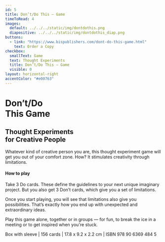 ```yaml
---
id: 5
title: Don’t/Do This — Game
timeToRead: 4
images:
  default: ../../../static/img/dontdothis.png
  diapositive: ../../../static/img/dontdothis_diap.png
buttons:
  - link: "https://www.bispublishers.com/dont-do-this-game.html"
    text: Order a Copy
checkbox:
  smallText: Game
  text: Thought Experiments
  title: Don’t/Do This — Game
  visible: 0
layout: horizontal-right
accentColor: "#e00763"
---
```


# Don’t<strong>/</strong>Do<br>This <strong>Game</strong>

## Thought Experiments<br>for Creative People

Whatever kind of creative person you are, this thought experiment game will get you out of your comfort zone. How? It stimulates creativity through limitations.

#### How to play

Take 3 Do cards. These define the guidelines to your next unique imaginary project. But you also get 3 Don’t cards, which give you a set of limitations.

Once you start playing, you will see that limitations also give you possibilities. That’s exactly how you end up with unexpected and extraordinary ideas.

Play this game alone, together or in groups — for fun, to break the ice in a meeting or to get inspired when you're stuck.

Box with sleeve | 156 cards | 17.8 x 9.2 x 2.2 cm | ISBN 978 90 6369 484 5
